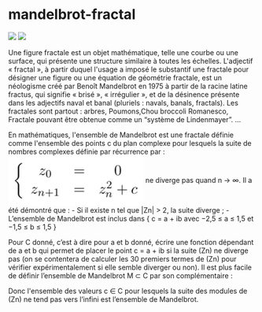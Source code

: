 # mandelbrot-fractal
<img src="ScreenShot/mandelbrotParallel.png"/>
<img src="ScreenShot/mandelbrotcpp.ppm"/>

Une figure fractale est un objet mathématique, telle une courbe ou une surface, qui présente une structure similaire à toutes les échelles.
L'adjectif « fractal », à partir duquel l'usage a imposé le substantif une fractale pour désigner une figure ou une équation de géométrie fractale, est un néologisme créé par Benoît Mandelbrot en 1975 à partir de la racine latine fractus, qui signifie « brisé », « irrégulier », et de la désinence présente dans les adjectifs naval et banal (pluriels : navals, banals, fractals).
Les fractales sont partout : arbres, Poumons,Chou broccoli Romanesco, Fractale pouvant être obtenue comme un “système de Lindenmayer”. ...
 
En mathématiques, l'ensemble de Mandelbrot est une fractale définie comme l'ensemble des points c du plan complexe pour lesquels la suite de nombres complexes définie par récurrence par :
 <img align="center" src="ScreenShot/1.png"/>
ne diverge pas quand n  →  ∞.
	Il a  été démontré que :
	-  Si il existe n tel que |Zn| > 2, la suite diverge ;
	-  L’ensemble de Mandelbrot est inclus dans 
{ c = a + ib  avec  −2,5 ≤ a ≤ 1,5   et   −1,5 ≤ b ≤ 1,5 } 

Pour C donné, c’est à dire pour a et b donné,  écrire une fonction dépendant de a et b qui permet de placer le point c = a + ib si la suite (Zn) ne diverge pas (on se contentera de calculer les 30 premiers termes de (Zn) pour vérifier expérimentalement si elle semble diverger ou non).
Il est plus facile de définir l’ensemble de Mandelbrot M ⊂ C par son complémentaire :
 
Donc l'ensemble des valeurs c ∈ C pour lesquels la suite des modules de (Zn) ne tend pas vers l’infini est l’ensemble de Mandelbrot.
